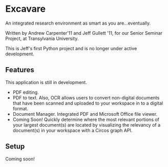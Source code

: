 Excavare
====================

An integrated research environment as smart as you are...eventually.

Written by Andrew Carpenter'11 and Jeff Gullett '11, for our Senior Seminar Project, at Transylvania University.

This is Jeff's first Python project and is no longer under active development.

Features
-----

This application is still in development.

- PDF editing.
- PDF to text. Also, OCR allows users to convert non-digital documents that have been scanned and uploaded to your workspace in to a digital format.
- Document Manager. Integrated PDF and Microsoft Office file viewer.
- Coming Soon! Quickly determine where the most relevant portions of your largest document(s) are located by visualizing the relevancy of a document(s) in your workspace with a Circos graph API.

Setup
-----

Coming soon!